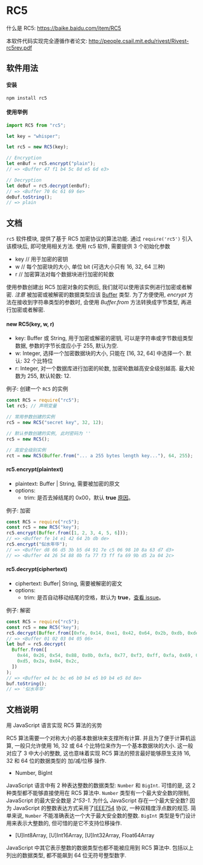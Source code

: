 # RC5

什么是 RC5: https://baike.baidu.com/item/RC5

本软件代码实现完全遵循作者论文: http://people.csail.mit.edu/rivest/Rivest-rc5rev.pdf

## 软件用法

#### 安装

```shell
npm install rc5
```

#### 使用举例

```javascript
import RC5 from "rc5";

let key = "whisper";

let rc5 = new RC5(key);

// Encryption
let enBuf = rc5.encrypt("plain");
// => <Buffer 47 f1 b4 5c 8d e5 6d e3>

// Decryption
let deBuf = rc5.decrypt(enBuf);
// => <Buffer 70 6c 61 69 6e>
deBuf.toString();
// => plain
```

## 文档

`rc5` 软件模块, 提供了基于 RC5 加密协议的算法功能. 通过 `require('rc5')` 引入该模块后, 即可使用相关方法. 使用 rc5 软件, 需要提供 3 个初始化参数

- key // 用于加密的密钥
- w // 每个加密块的大小, 单位 bit (可选大小只有 16, 32, 64 三种)
- r // 加密算法对每个数据块进行加密的轮数

使用参数创建出 RC5 加密对象的实例后, 我们就可以使用该实例进行加密或者解密.
_注意_ 被加密或被解密的数据类型应该 [Buffer](https://nodejs.org/dist/latest-v11.x/docs/api/buffer.html) 类型. 为了方便使用, _encrypt_ 方法在接收到字符串类型的参数时, 会使用 _Buffer.from_ 方法转换成字节类型, 再进行加密或者解密.

#### new RC5(key, w, r)

- key: Buffer 或 String, 用于加密或解密的密钥, 可以是字符串或字节数组类型数据, 参数的字节长度应小于 255, 默认为空.
- w: Integer, 选择一个加密数据块的大小, 只能在 [16, 32, 64] 中选择一个. 默认: 32 个比特位
- r: Integer, 对一个数据库进行加密的轮数, 加密轮数越高安全级别越高. 最大轮数为 255, 默认轮数: 12.

例子: 创建一个 `RC5` 的实例

```javascript
const RC5 = require("rc5");
let rc5; // 声明变量

// 常用参数创建的实例
rc5 = new RC5("secret key", 32, 12);

// 默认参数创建的实例, 此时密码为 ''
rc5 = new RC5();

// 高安全级别实例
rct = new RC5(Buffer.from("... a 255 bytes length key..."), 64, 255);
```

#### rc5.encrypt(plaintext)

- plaintext: Buffer | String, 需要被加密的原文
- options:
  - trim: 是否去掉结尾的 0x00，默认 **true** [原因](https://github.com/DeronW/rc5.js/issues/12)。

例子: 加密

```javascript
const RC5 = require("rc5");
const rc5 = new RC5("key");
rc5.encrypt(Buffer.from([1, 2, 3, 4, 5, 6]));
// => <Buffer fe 14 e1 42 64 2b db de>
rc5.encrypt("似水年华");
// => <Buffer d8 66 d5 3b b5 d4 91 7e c5 06 98 10 8a 63 d7 d3>
// => <Buffer 44 26 54 88 0b fa 77 f3 ff fa 69 9b d5 2a 04 2c>
```

#### rc5.decrypt(ciphertext)

- ciphertext: Buffer| String, 需要被解密的密文
- options:
  - trim: 是否自动移动结尾的空格，默认为 **true**，[查看 issue](https://github.com/DeronW/rc5.js/issues/12)。

例子: 解密

```javascript
const RC5 = require("rc5");
const rc5 = new RC5("key");
rc5.decrypt(Buffer.from([0xfe, 0x14, 0xe1, 0x42, 0x64, 0x2b, 0xdb, 0xde]));
// => <Buffer 01 02 03 04 05 06>
let buf = rc5.decrypt(
  Buffer.from([
    0x44, 0x26, 0x54, 0x88, 0x0b, 0xfa, 0x77, 0xf3, 0xff, 0xfa, 0x69, 0x9b,
    0xd5, 0x2a, 0x04, 0x2c,
  ])
);
// => <Buffer e4 bc bc e6 b0 b4 e5 b9 b4 e5 8d 8e>
buf.toString();
// => '似水年华'
```

## 文档说明

用 JavaScript 语言实现 RC5 算法的劣势

RC5 算法需要一个对称大小的基本数据块来支撑所有计算. 并且为了便于计算机运算, 一般只允许使用 16, 32 或 64 个比特位来作为一个基本数据块的大小. 这一般对应了 3 中大小的整数, 这也意味着实现 RC5 算法的预言最好能够原生支持 16, 32 和 64 位的数据类型的 加/减/位移 操作.

- Number, BigInt

JavaScript 语言中有 2 种表达整数的数据类型: `Number` 和 `BigInt`. 可惜的是, 这 2 种类型都不能够直接使用在 RC5 算法中. `Number` 类型有一个最大安全数的限制, JavaScript 的最大安全数是 _2^53-1_. 为什么 JavaScript 存在一个最大安全数? 因为 JavaScript 的整数表达方式采用了[IEEE754](https://en.wikipedia.org/wiki/IEEE_754) 协议, 一种双精度浮点数的规范. 简单来说, `Number` 不能准确表达一个大于最大安全数的整数. `BigInt` 类型是专门设计用来表示大整数的, 但可惜的是它不支持位移操作.

- [U]Int8Array, [U]Int16Array, [U]Int32Array, Float64Array

JavaScript 中其它表示整数的数据类型也都不能被应用到 RC5 算法中. 包括以上列出的数据类型, 都不能飙到 64 位无符号整型数字.
